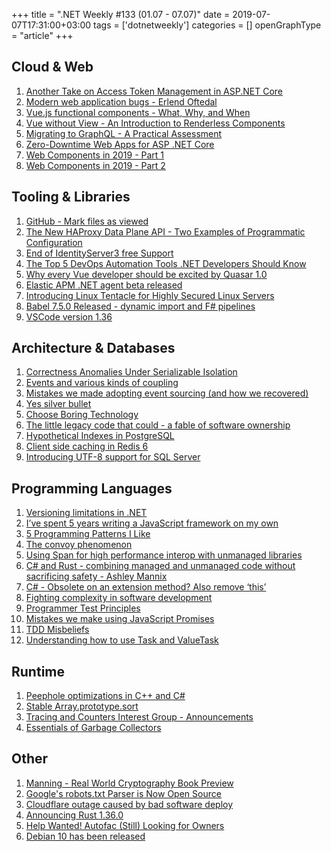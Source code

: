 +++
title = ".NET Weekly #133 (01.07 - 07.07)"
date = 2019-07-07T17:31:00+03:00
tags = ['dotnetweekly']
categories = []
openGraphType = "article"
+++

## Cloud & Web

1. [Another Take on Access Token Management in ASP.NET Core](https://leastprivilege.com/2019/06/30/another-take-on-access-token-management-in-asp-net-core-and-announcing-identitymodel-aspnetcore/)
1. [Modern web application bugs - Erlend Oftedal](https://www.youtube.com/watch?v=j6f3NSfDPoE)
1. [Vue.js functional components - What, Why, and When](https://stegosource.com/vue-js-functional-components-what-why-and-when/)
1. [Vue without View - An Introduction to Renderless Components](https://dev.to/ycmjason/vue-without-view-an-introduction-to-renderless-components-23ld)
1. [Migrating to GraphQL - A Practical Assessment](https://arxiv.org/abs/1906.07535)
1. [Zero-Downtime Web Apps for ASP .NET Core](https://wakeupandcode.com/zero-downtime-web-apps-for-asp-net-core/)
1. [Web Components in 2019 - Part 1](https://codeburst.io/web-components-in-2019-part-1-6bd7251edce5)
1. [Web Components in 2019 - Part 2](https://codeburst.io/web-components-in-2019-part-2-a7de8c770c5a)

<!--more-->

## Tooling & Libraries

1. [GitHub - Mark files as viewed](https://github.blog/2019-07-01-mark-files-as-viewed/)
1. [The New HAProxy Data Plane API - Two Examples of Programmatic Configuration](https://www.haproxy.com/blog/new-haproxy-data-plane-api/)
1. [End of IdentityServer3 free Support](https://leastprivilege.com/2019/07/03/end-of-identityserver3-free-support/)
1. [The Top 5 DevOps Automation Tools .NET Developers Should Know](https://developer.okta.com/blog/2019/07/02/aspnet-top-5-devops-automation-tools-dotnet-csharp-developers)
1. [Why every Vue developer should be excited by Quasar 1.0](https://medium.com/quasar-framework/quasar-1-0-4bc696d60c1b)
1. [Elastic APM .NET agent beta released](https://www.elastic.co/blog/elastic-apm-dot-net-agent-beta-released)
1. [Introducing Linux Tentacle for Highly Secured Linux Servers](https://octopus.com/blog/tentacle-on-linux)
1. [Babel 7.5.0 Released - dynamic import and F# pipelines](https://babeljs.io/blog/2019/07/03/7.5.0)
1. [VSCode version 1.36](https://code.visualstudio.com/updates/v1_36)

## Architecture & Databases

1. [Correctness Anomalies Under Serializable Isolation](https://dbmsmusings.blogspot.com/2019/06/correctness-anomalies-under.html)
1. [Events and various kinds of coupling](https://medium.com/@mkaszubowski/events-and-different-kinds-of-coupling-5ce485e1a407)
1. [Mistakes we made adopting event sourcing (and how we recovered)](http://natpryce.com/articles/000819.html)
1. [Yes silver bullet](https://blog.ploeh.dk/2019/07/01/yes-silver-bullet/)
1. [Choose Boring Technology](http://boringtechnology.club/)
1. [The little legacy code that could - a fable of software ownership](https://circleci.com/blog/deploy-a-clojure-web-application-to-aws-using-terraform/)
1. [Hypothetical Indexes in PostgreSQL](https://www.percona.com/blog/2019/06/21/hypothetical-indexes-in-postgresql/)
1. [Client side caching in Redis 6](http://antirez.com/news/130)
1. [Introducing UTF-8 support for SQL Server](https://techcommunity.microsoft.com/t5/SQL-Server/Introducing-UTF-8-support-for-SQL-Server/ba-p/734928)

## Programming Languages

1. [Versioning limitations in .NET](https://codeblog.jonskeet.uk/2019/06/30/versioning-limitations-in-net/)
1. [I’ve spent 5 years writing a JavaScript framework on my own](https://medium.com/@jcormont/ive-spent-5-years-writing-a-javascript-framework-on-my-own-af1201f4075c)
1. [5 Programming Patterns I Like](https://www.johnstewart.dev/five-programming-patterns-i-like/)
1. [The convoy phenomenon](https://blog.acolyer.org/2019/07/01/the-convoy-phenomenon/)
1. [Using Span for high performance interop with unmanaged libraries](https://ericsink.com/entries/utf8z.html)
1. [C# and Rust - combining managed and unmanaged code without sacrificing safety - Ashley Mannix](https://www.youtube.com/watch?v=0B1U3fVCIX0)
1. [C# - Obsolete on an extension method? Also remove ‘this’](https://blog.getpaint.net/2019/07/04/c-obsolete-on-an-extension-method-also-remove-this/)
1. [Fighting complexity in software development](https://github.com/atsapura/CardManagement/blob/master/article/Fighting%20complexity%20in%20software%20development.md)
1. [Programmer Test Principles](https://medium.com/@kentbeck_7670/programmer-test-principles-d01c064d7934)
1. [Mistakes we make using JavaScript Promises](https://www.betamark.com/blog/mistakes-using-javascript-promises/)
1. [TDD Misbeliefs](https://www.yegor256.com/2019/07/02/tdd-misbeliefs.html)
1. [Understanding how to use Task and ValueTask](https://channel9.msdn.com/Shows/On-NET/Understanding-how-to-use-Task-and-ValueTask)

## Runtime

1. [Peephole optimizations in C++ and C#](https://egorbo.com/peephole-optimizations.html)
1. [Stable Array.prototype.sort](https://v8.dev/features/stable-sort)
1. [Tracing and Counters Interest Group - Announcements](https://github.com/dotnet/coreclr/issues/25524)
1. [Essentials of Garbage Collectors](http://dmitrysoshnikov.com/courses/essentials-of-garbage-collectors/)

## Other

1. [Manning - Real World Cryptography Book Preview](https://www.manning.com/books/real-world-cryptography)
1. [Google's robots.txt Parser is Now Open Source](https://opensource.googleblog.com/2019/07/googles-robotstxt-parser-is-now-open.html)
1. [Cloudflare outage caused by bad software deploy](https://blog.cloudflare.com/cloudflare-outage/)
1. [Announcing Rust 1.36.0](https://blog.rust-lang.org/2019/07/04/Rust-1.36.0.html)
1. [Help Wanted! Autofac (Still) Looking for Owners](https://www.paraesthesia.com/archive/2019/07/05/autofac-still-looking-for-owners/)
1. [Debian 10 has been released](https://bits.debian.org/2019/07/buster-released.html)
